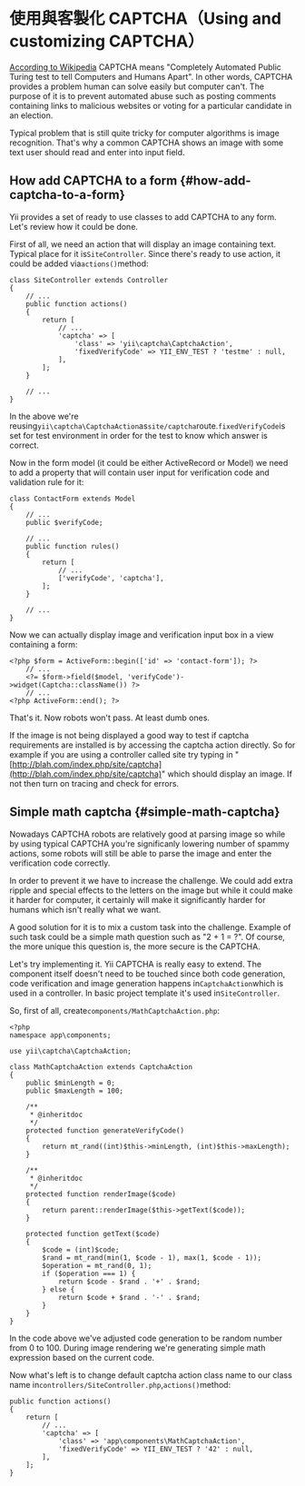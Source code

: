 # 使用與客製化 CAPTCHA（Using and customizing CAPTCHA）

[According to Wikipedia](http://en.wikipedia.org/wiki/Captcha) CAPTCHA means "Completely Automated Public Turing test to tell Computers and Humans Apart". In other words, CAPTCHA provides a problem human can solve easily but computer can't. The purpose of it is to prevent automated abuse such as posting comments containing links to malicious websites or voting for a particular candidate in an election.

Typical problem that is still quite tricky for computer algorithms is image recognition. That's why a common CAPTCHA shows an image with some text user should read and enter into input field.

## How add CAPTCHA to a form {#how-add-captcha-to-a-form}

Yii provides a set of ready to use classes to add CAPTCHA to any form. Let's review how it could be done.

First of all, we need an action that will display an image containing text. Typical place for it is`SiteController`. Since there's ready to use action, it could be added via`actions()`method:

```
class SiteController extends Controller
{
    // ...
    public function actions()
    {
        return [
            // ...
            'captcha' => [
                'class' => 'yii\captcha\CaptchaAction',
                'fixedVerifyCode' => YII_ENV_TEST ? 'testme' : null,
            ],
        ];
    }

    // ...
}
```

In the above we're reusing`yii\captcha\CaptchaAction`as`site/captcha`route.`fixedVerifyCode`is set for test environment in order for the test to know which answer is correct.

Now in the form model \(it could be either ActiveRecord or Model\) we need to add a property that will contain user input for verification code and validation rule for it:

```
class ContactForm extends Model
{
    // ...
    public $verifyCode;

    // ...
    public function rules()
    {
        return [
            // ...
            ['verifyCode', 'captcha'],
        ];
    }

    // ...
}
```

Now we can actually display image and verification input box in a view containing a form:

```
<?php $form = ActiveForm::begin(['id' => 'contact-form']); ?>
    // ...
    <?= $form->field($model, 'verifyCode')->widget(Captcha::className()) ?>
    // ...
<?php ActiveForm::end(); ?>
```

That's it. Now robots won't pass. At least dumb ones.

If the image is not being displayed a good way to test if captcha requirements are installed is by accessing the captcha action directly. So for example if you are using a controller called site try typing in "[http://blah.com/index.php/site/captcha](http://blah.com/index.php/site/captcha)" which should display an image. If not then turn on tracing and check for errors.

## Simple math captcha {#simple-math-captcha}

Nowadays CAPTCHA robots are relatively good at parsing image so while by using typical CAPTCHA you're significanly lowering number of spammy actions, some robots will still be able to parse the image and enter the verification code correctly.

In order to prevent it we have to increase the challenge. We could add extra ripple and special effects to the letters on the image but while it could make it harder for computer, it certainly will make it significantly harder for humans which isn't really what we want.

A good solution for it is to mix a custom task into the challenge. Example of such task could be a simple math question such as "2 + 1 = ?". Of course, the more unique this question is, the more secure is the CAPTCHA.

Let's try implementing it. Yii CAPTCHA is really easy to extend. The component itself doesn't need to be touched since both code generation, code verification and image generation happens in`CaptchaAction`which is used in a controller. In basic project template it's used in`SiteController`.

So, first of all, create`components/MathCaptchaAction.php`:

```
<?php
namespace app\components;

use yii\captcha\CaptchaAction;

class MathCaptchaAction extends CaptchaAction
{
    public $minLength = 0;
    public $maxLength = 100;

    /**
     * @inheritdoc
     */
    protected function generateVerifyCode()
    {
        return mt_rand((int)$this->minLength, (int)$this->maxLength);
    }

    /**
     * @inheritdoc
     */
    protected function renderImage($code)
    {
        return parent::renderImage($this->getText($code));
    }

    protected function getText($code)
    {
        $code = (int)$code;
        $rand = mt_rand(min(1, $code - 1), max(1, $code - 1));
        $operation = mt_rand(0, 1);
        if ($operation === 1) {
            return $code - $rand . '+' . $rand;
        } else {
            return $code + $rand . '-' . $rand;
        }
    }
}
```

In the code above we've adjusted code generation to be random number from 0 to 100. During image rendering we're generating simple math expression based on the current code.

Now what's left is to change default captcha action class name to our class name in`controllers/SiteController.php`,`actions()`method:

```
public function actions()
{
    return [
        // ...
        'captcha' => [
            'class' => 'app\components\MathCaptchaAction',
            'fixedVerifyCode' => YII_ENV_TEST ? '42' : null,
        ],
    ];
}
```



